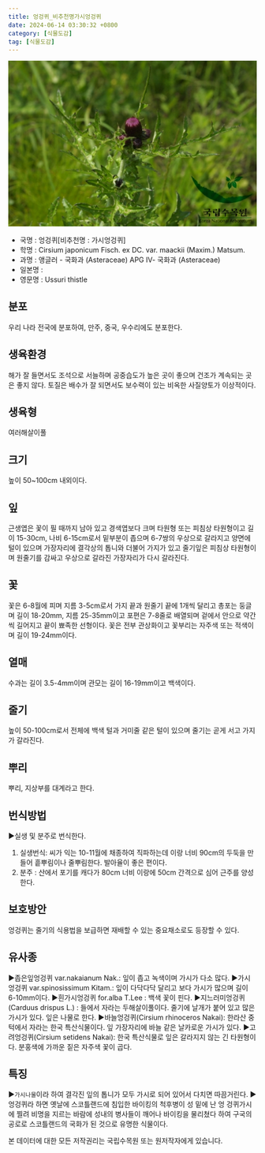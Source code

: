 ```yaml
---
title: 엉겅퀴_비추천명가시엉겅퀴
date: 2024-06-14 03:30:32 +0800
category: [식물도감]
tag: [식물도감]
---
```




![엉겅퀴[비추천명 : 가시엉겅퀴]](/assets/img/fileUpload/plants/basic/Compositae/Cirsium/2527/1_th2.JPG)
- 국명 : 엉겅퀴[비추천명 : 가시엉겅퀴]
- 학명 : Cirsium japonicum Fisch. ex DC. var. maackii (Maxim.) Matsum.
- 과명 : 앵글러 - 국화과 (Asteraceae) APG Ⅳ- 국화과 (Asteraceae)
- 일본명 : 
- 영문명 : Ussuri thistle


## 분포
우리 나라 전국에 분포하여, 만주, 중국, 우수리에도 분포한다.
## 생육환경
해가 잘 들면서도 조석으로 서늘하며 공중습도가 높은 곳이 좋으며 건조가 계속되는 곳은 좋지 않다. 토질은 배수가 잘 되면서도 보수력이 있는 비옥한 사질양토가 이상적이다.
## 생육형
여러해살이풀
## 크기
높이 50~100cm 내외이다.
## 잎
근생엽은 꽃이 필 때까지 남아 있고 경색엽보다 크며 타원형 또는 피침상 타원형이고 길이 15-30cm, 나비 6-15cm로서 밑부분이 좁으며 6-7쌍의 우상으로 갈라지고 양면에 털이 있으며 가장자리에 결각상의 톱니와 더불어 가지가 있고 줄기잎은 피침상 타원형이며 원줄기를 감싸고 우상으로 갈라진 가장자리가 다시 갈라진다.
## 꽃
꽃은 6-8월에 피며 지름 3-5cm로서 가지 끝과 원줄기 끝에 1개씩 달리고 총포는 둥글며 길이 18-20mm, 지름 25-35mm이고 포편은 7-8줄로 배열되며 겉에서 안으로 약간씩 길어지고 끝이 뾰족한 선형이다. 꽃은 전부 관상화이고 꽃부리는 자주색 또는 적색이며 길이 19-24mm이다.
## 열매
수과는 길이 3.5-4mm이며 관모는 길이 16-19mm이고 백색이다.
## 줄기
높이 50-100cm로서 전체에 백색 털과 거미줄 같은 털이 있으며 줄기는 곧게 서고 가지가 갈라진다.
## 뿌리
뿌리, 지상부를 대계라고 한다.
## 번식방법
▶실생 및 분주로 번식한다.
1. 실생번식: 씨가 익는 10-11월에 채종하여 직파하는데 이랑 너비 90cm의 두둑을 만들어 흩뿌림이나 줄뿌림한다. 발아율이 좋은 편이다.
2. 분주 : 산에서 포기를 캐다가 80cm 너비 이랑에 50cm 간격으로 심어 근주를 양성한다.
## 보호방안
엉겅퀴는 줄기의 식용법을 보급하면 재배할 수 있는 중요채소로도 등장할 수 있다.
## 유사종
▶좁은잎엉겅퀴 var.nakaianum Nak.: 잎이 좁고 녹색이며 가시가 다소 많다. 
▶가시엉겅퀴 var.spinosissimum Kitam.: 잎이 다닥다닥 달리고 보다 가시가 많으며 길이 6-10mm이다. 
▶흰가시엉겅퀴 for.alba T.Lee : 백색 꽃이 핀다. 
▶지느러미엉겅퀴(Carduus drispus L.) : 들에서 자라는 두해살이풀이다. 줄기에 날개가 붙어 있고 많은 가시가 있다. 잎은 나물로 한다.
▶바늘엉겅퀴(Cirsium rhinoceros Nakai): 한라산 중턱에서 자라는 한국 특산식물이다. 잎 가장자리에 바늘 같은 날카로운 가시가 있다.
▶고려엉겅퀴(Cirsium setidens Nakai): 한국 특산식물로 잎은 갈라지지 않는 긴 타원형이다. 분홍색에 가까운 짙은 자주색 꽃이 곱다.
## 특징
▶`가시나물`이라 하여 결각진 잎의 톱니가 모두 가시로 되어 있어서 다치면 따끔거린다.
▶엉겅퀴라 하면 옛날에 스코틀랜드에 침입한 바이킹의 척후병이 성 밑에 난 엉 겅퀴가시에 찔려 비명을 지르는 바람에 성내의 병사들이 깨어나 바이킹을 물리쳤다 하여 구국의 공로로 스코틀랜드의 국화가 된 것으로 유명한 식물이다.






본 데이터에 대한 모든 저작권리는 국립수목원 또는 원저작자에게 있습니다.
